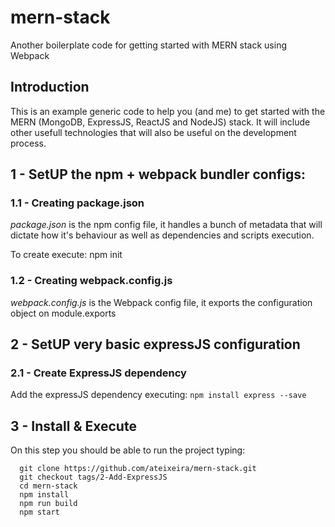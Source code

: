 # mern-stack
Another boilerplate code for getting started with MERN stack using Webpack

## Introduction
This is an example generic code to help you (and me) to get started with the MERN (MongoDB, ExpressJS, ReactJS and NodeJS) stack. It will include other usefull technologies that will also be useful on the development process.

## 1 - SetUP the npm + webpack bundler configs: 

### 1.1 - Creating package.json
*package.json* is the npm config file, it handles a bunch of metadata that will dictate how it's behaviour as well as dependencies and scripts execution.

To create execute: npm init

### 1.2 - Creating webpack.config.js
*webpack.config.js* is the Webpack config file, it exports the configuration object on module.exports

## 2 - SetUP very basic expressJS configuration

### 2.1 - Create ExpressJS dependency
Add the expressJS dependency executing:
``npm install express --save``


## 3 - Install & Execute
On this step you should be able to run the project typing:
```
  git clone https://github.com/ateixeira/mern-stack.git
  git checkout tags/2-Add-ExpressJS
  cd mern-stack
  npm install
  npm run build 
  npm start
```